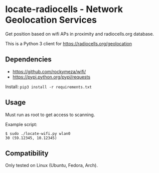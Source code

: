 # locate-radiocells - Network Geolocation Services

Get position based on wifi APs in proximity and radiocells.org database.

This is a Python 3 client for https://radiocells.org/geolocation

## Dependencies
* https://github.com/rockymeza/wifi/
* https://pypi.python.org/pypi/requests

Install: `pip3 install -r requirements.txt`

## Usage

Must run as root to get access to scanning.

Example script:

```
$ sudo ./locate-wifi.py wlan0
30 (59.12345, 10.12345)
```

## Compatibility

Only tested on Linux (Ubuntu, Fedora, Arch).


